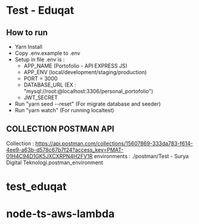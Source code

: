 # Test - Eduqat

## How to run
- Yarn Install
- Copy .env.example to .env
- Setup in file .env is :
    - APP_NAME (Portofolio - API EXPRESS JS)
    - APP_ENV (local/development/staging/production)
    - PORT = 3000
    - DATABASE_URL (EX : "mysql://root:@localhost:3306/personal_portofolio")
    - JWT_SECRET 
- Run "yarn seed --reset" (For migrate database and seeder)
- Run "yarn watch" (For running localtest)

## COLLECTION POSTMAN API
Collection : https://api.postman.com/collections/15607869-333da783-f614-4ee9-a63b-d578c67b7f24?access_key=PMAT-01H4C94D1GK5JXCXRPN4H2FV1R
environments : ./postman/Test - Surya Digital Teknologi.postman_environment
# test_eduqat
# node-ts-aws-lambda
